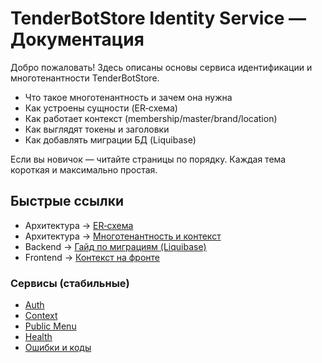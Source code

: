 # TenderBotStore Identity Service — Документация

Добро пожаловать! Здесь описаны основы сервиса идентификации и многотенантности TenderBotStore.

- Что такое многотенантность и зачем она нужна
- Как устроены сущности (ER‑схема)
- Как работает контекст (membership/master/brand/location)
- Как выглядят токены и заголовки
- Как добавлять миграции БД (Liquibase)

Если вы новичок — читайте страницы по порядку. Каждая тема короткая и максимально простая.

## Быстрые ссылки

- Архитектура → [ER‑схема](architecture/er-schema.md)
- Архитектура → [Многотенантность и контекст](architecture/multitenancy.md)
- Backend → [Гайд по миграциям (Liquibase)](backend/migrations.md)
- Frontend → [Контекст на фронте](frontend/context.md)

### Сервисы (стабильные)

- [Auth](services/auth.md)
- [Context](services/context.md)
- [Public Menu](services/menu.md)
- [Health](services/health.md)
- [Ошибки и коды](services/errors.md)

